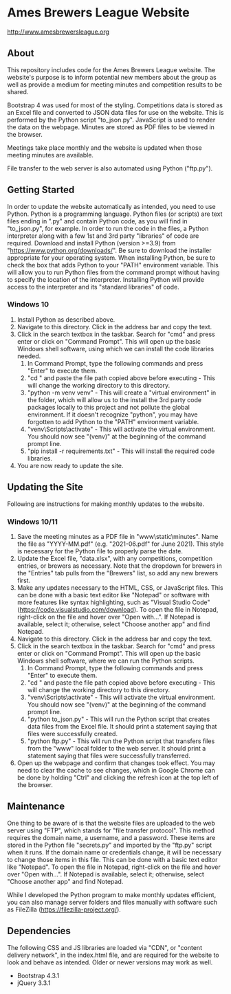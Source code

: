 # Ames Brewers League Website
http://www.amesbrewersleague.org

## About
This repository includes code for the Ames Brewers League website. The website's purpose is to inform potential new members about the group as well as provide a medium for meeting minutes and competition results to be shared.

Bootstrap 4 was used for most of the styling. Competitions data is stored as an Excel file and converted to JSON data files for use on the website. This is performed by the Python script "to_json.py". JavaScript is used to render the data on the webpage. Minutes are stored as PDF files to be viewed in the browser.

Meetings take place monthly and the website is updated when those meeting minutes are available.

File transfer to the web server is also automated using Python ("ftp.py").

## Getting Started
In order to update the website automatically as intended, you need to use Python. Python is a programming language. Python files (or scripts) are text files ending in ".py" and contain Python code, as you will find in "to_json.py", for example. In order to run the code in the files, a Python interpreter along with a few 1st and 3rd party "libraries" of code are required. Download and install Python (version >=3.9) from "https://www.python.org/downloads/". Be sure to download the installer appropriate for your operating system. When installing Python, be sure to check the box that adds Python to your "PATH" environment variable. This will allow you to run Python files from the command prompt without having to specify the location of the interpreter. Installing Python will provide access to the interpreter and its "standard libraries" of code.

### Windows 10
1. Install Python as described above.
1. Navigate to this directory. Click in the address bar and copy the text.
1. Click in the search textbox in the taskbar. Search for "cmd" and press enter or click on "Command Prompt". This will open up the basic Windows shell software, using which we can install the code libraries needed.
    1. In Command Prompt, type the following commands and press "Enter" to execute them.
    1. "cd " and paste the file path copied above before executing - This will change the working directory to this directory.
    1. "python -m venv venv" - This will create a "virtual environment" in the folder, which will allow us to the install the 3rd party code packages locally to this project and not pollute the global environment. If it doesn't recognize "python", you may have forgotten to add Python to the "PATH" environment variable.
    1. "venv\Scripts\activate" - This will activate the virtual environment. You should now see "(venv)" at the beginning of the command prompt line.
    1. "pip install -r requirements.txt" - This will install the required code libraries.
1. You are now ready to update the site.

## Updating the Site
Following are instructions for making monthly updates to the website.

### Windows 10/11
1. Save the meeting minutes as a PDF file in "www\static\minutes". Name the file as "YYYY-MM.pdf" (e.g. "2021-06.pdf" for June 2021). This style is necessary for the Python file to properly parse the date.
1. Update the Excel file, "data.xlsx", with any competitions, competition entries, or brewers as necessary. Note that the dropdown for brewers in the "Entries" tab pulls from the "Brewers" list, so add any new brewers first.
1. Make any updates necessary to the HTML, CSS, or JavaScript files. This can be done with a basic text editor like "Notepad" or software with more features like syntax highlighting, such as "Visual Studio Code" (https://code.visualstudio.com/download). To open the file in Notepad, right-click on the file and hover over "Open with...". If Notepad is available, select it; otherwise, select "Choose another app" and find Notepad.
1. Navigate to this directory. Click in the address bar and copy the text.
1. Click in the search textbox in the taskbar. Search for "cmd" and press enter or click on "Command Prompt". This will open up the basic Windows shell software, where we can run the Python scripts.
    1. In Command Prompt, type the following commands and press "Enter" to execute them.
    1. "cd " and paste the file path copied above before executing - This will change the working directory to this directory.
    1. "venv\Scripts\activate" - This will activate the virtual environment. You should now see "(venv)" at the beginning of the command prompt line.
    1. "python to_json.py" - This will run the Python script that creates data files from the Excel file. It should print a statement saying that files were successfully created.
    1. "python ftp.py" - This will run the Python script that transfers files from the "www" local folder to the web server. It should print a statement saying that files were successfully transferred.
1. Open up the webpage and confirm that changes took effect. You may need to clear the cache to see changes, which in Google Chrome can be done by holding "Ctrl" and clicking the refresh icon at the top left of the browser.

## Maintenance
One thing to be aware of is that the website files are uploaded to the web server using "FTP", which stands for "file transfer protocol". This method requires the domain name, a username, and a password. These items are stored in the Python file "secrets.py" and imported by the "ftp.py" script when it runs. If the domain name or credentials change, it will be necessary to change those items in this file. This can be done with a basic text editor like "Notepad". To open the file in Notepad, right-click on the file and hover over "Open with...". If Notepad is available, select it; otherwise, select "Choose another app" and find Notepad.

While I developed the Python program to make monthly updates efficient, you can also manage server folders and files manually with software such as FileZilla (https://filezilla-project.org/).

## Dependencies
The following CSS and JS libraries are loaded via "CDN", or "content delivery network", in the index.html file, and are required for the website to look and behave as intended. Older or newer versions may work as well.

* Bootstrap 4.3.1
* jQuery 3.3.1
